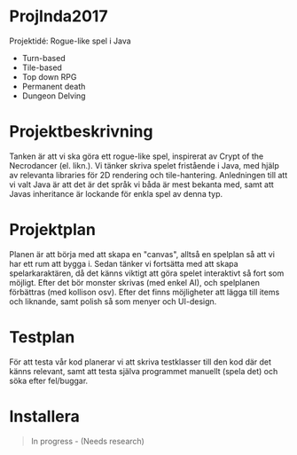 # ProjInda2017

Projektidé: Rogue-like spel i Java

- Turn-based
- Tile-based
- Top down RPG
- Permanent death
- Dungeon Delving

# Projektbeskrivning
Tanken är att vi ska göra ett rogue-like spel, inspirerat av Crypt of the Necrodancer (el. likn.). Vi tänker skriva spelet fristående i Java, med hjälp av relevanta libraries för 2D rendering och tile-hantering. Anledningen till att vi valt Java är att det är det språk vi båda är mest bekanta med, samt att Javas inheritance är lockande för enkla spel av denna typ. 

# Projektplan
Planen är att börja med att skapa en "canvas", alltså en spelplan så att vi har ett rum att bygga i. Sedan tänker vi fortsätta med att skapa spelarkaraktären, då det känns viktigt att göra spelet interaktivt så fort som möjligt. Efter det bör monster skrivas (med enkel AI), och spelplanen förbättras (med kollison osv). Efter det finns möjligheter att lägga till items och liknande, samt polish så som menyer och UI-design. 

# Testplan
För att testa vår kod planerar vi att skriva testklasser till den kod där det känns relevant, samt att testa själva programmet manuellt (spela det) och söka efter fel/buggar. 

# Installera 
> In progress - (Needs research)


